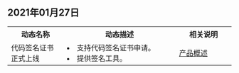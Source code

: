 
## 2021年01月27日
<table>
	<tr><th style="width: 25%;">动态名称</th><th style="width: 50%;">动态描述</th><th style="width: 25%;">相关说明</th></tr>
	<tr><td>代码签名证书正式上线</td><td><li>支持代码签名证书申请。</li><li>提供签名工具。</li>
<td><a href="https://cloud.tencent.com/document/product/1369/51582">产品概述</a></td></tr>
</table>
